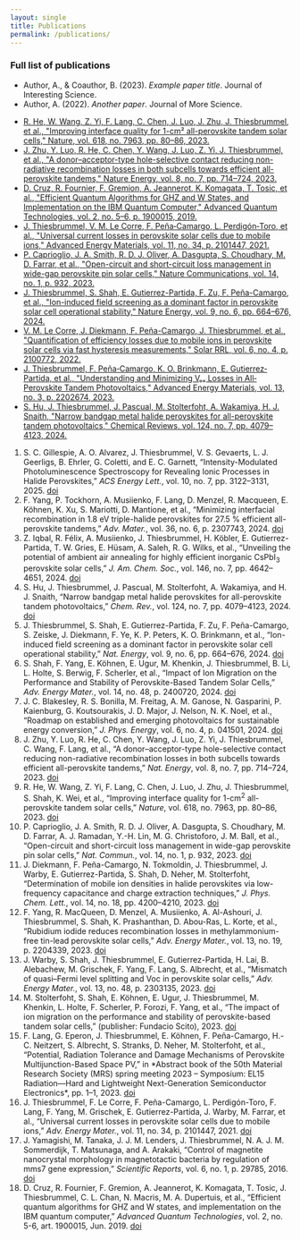 ```yaml
---
layout: single
title: Publications
permalink: /publications/
---
```


### Full list of publications

- Author, A., & Coauthor, B. (2023). *Example paper title*. Journal of Interesting Science.
- Author, A. (2022). *Another paper*. Journal of More Science.


<ul>
  <li><a href="https://doi.org/10.1038/s41586-023-05823-4">R. He, W. Wang, Z. Yi, F. Lang, C. Chen, J. Luo, J. Zhu, J. Thiesbrummel, et al., "Improving interface quality for 1-cm² all-perovskite tandem solar cells," Nature, vol. 618, no. 7963, pp. 80–86, 2023.</a></li>
  <li><a href="https://doi.org/10.1038/s41560-023-01175-7">J. Zhu, Y. Luo, R. He, C. Chen, Y. Wang, J. Luo, Z. Yi, J. Thiesbrummel, et al., "A donor–acceptor-type hole-selective contact reducing non-radiative recombination losses in both subcells towards efficient all-perovskite tandems," Nature Energy, vol. 8, no. 7, pp. 714–724, 2023.</a></li>
  <li><a href="https://doi.org/10.1002/qute.201900015">D. Cruz, R. Fournier, F. Gremion, A. Jeannerot, K. Komagata, T. Tosic, et al., "Efficient Quantum Algorithms for GHZ and W States, and Implementation on the IBM Quantum Computer," Advanced Quantum Technologies, vol. 2, no. 5–6, p. 1900015, 2019.</a></li>
  <li><a href="https://doi.org/10.1002/aenm.202101447">J. Thiesbrummel, V. M. Le Corre, F. Peña‐Camargo, L. Perdigón‐Toro, et al., "Universal current losses in perovskite solar cells due to mobile ions," Advanced Energy Materials, vol. 11, no. 34, p. 2101447, 2021.</a></li>
  <li><a href="https://doi.org/10.1038/s41467-023-36366-4">P. Caprioglio, J. A. Smith, R. D. J. Oliver, A. Dasgupta, S. Choudhary, M. D. Farrar, et al., "Open-circuit and short-circuit loss management in wide-gap perovskite pin solar cells," Nature Communications, vol. 14, no. 1, p. 932, 2023.</a></li>
  <li><a href="https://doi.org/10.1038/s41560-024-01111-2">J. Thiesbrummel, S. Shah, E. Gutierrez-Partida, F. Zu, F. Peña-Camargo, et al., "Ion-induced field screening as a dominant factor in perovskite solar cell operational stability," Nature Energy, vol. 9, no. 6, pp. 664–676, 2024.</a></li>
  <li><a href="https://doi.org/10.1002/solr.202100772">V. M. Le Corre, J. Diekmann, F. Peña-Camargo, J. Thiesbrummel, et al., "Quantification of efficiency losses due to mobile ions in perovskite solar cells via fast hysteresis measurements," Solar RRL, vol. 6, no. 4, p. 2100772, 2022.</a></li>
  <li><a href="https://doi.org/10.1002/aenm.202202674">J. Thiesbrummel, F. Peña‐Camargo, K. O. Brinkmann, E. Gutierrez‐Partida, et al., "Understanding and Minimizing Vₒₓ Losses in All‐Perovskite Tandem Photovoltaics," Advanced Energy Materials, vol. 13, no. 3, p. 2202674, 2023.</a></li>
  <li><a href="https://doi.org/10.1021/acs.chemrev.3c00796">S. Hu, J. Thiesbrummel, J. Pascual, M. Stolterfoht, A. Wakamiya, H. J. Snaith, "Narrow bandgap metal halide perovskites for all-perovskite tandem photovoltaics," Chemical Reviews, vol. 124, no. 7, pp. 4079–4123, 2024.</a></li>
</ul>

<ol>
  <li>S. C. Gillespie, A. O. Alvarez, J. Thiesbrummel, V. S. Gevaerts, L. J. Geerligs, B. Ehrler, G. Coletti, and E. C. Garnett, “Intensity-Modulated Photoluminescence Spectroscopy for Revealing Ionic Processes in Halide Perovskites,” <i>ACS Energy Lett.</i>, vol. 10, no. 7, pp. 3122–3131, 2025. <a href="https://doi.org/10.1021/acsenergylett.5c01102">doi</a></li>
  <li>F. Yang, P. Tockhorn, A. Musiienko, F. Lang, D. Menzel, R. Macqueen, E. Köhnen, K. Xu, S. Mariotti, D. Mantione, et al., “Minimizing interfacial recombination in 1.8 eV triple-halide perovskites for 27.5 % efficient all-perovskite tandems,” <i>Adv. Mater.</i>, vol. 36, no. 6, p. 2307743, 2024. <a href="https://doi.org/DOI_HERE">doi</a></li>
  <li>Z. Iqbal, R. Félix, A. Musiienko, J. Thiesbrummel, H. Köbler, E. Gutierrez-Partida, T. W. Gries, E. Hüsam, A. Saleh, R. G. Wilks, et al., “Unveiling the potential of ambient air annealing for highly efficient inorganic CsPbI<sub>3</sub> perovskite solar cells,” <i>J. Am. Chem. Soc.</i>, vol. 146, no. 7, pp. 4642–4651, 2024. <a href="https://doi.org/DOI_HERE">doi</a></li>
  <li>S. Hu, J. Thiesbrummel, J. Pascual, M. Stolterfoht, A. Wakamiya, and H. J. Snaith, “Narrow bandgap metal halide perovskites for all-perovskite tandem photovoltaics,” <i>Chem. Rev.</i>, vol. 124, no. 7, pp. 4079–4123, 2024. <a href="https://doi.org/DOI_HERE">doi</a></li>
  <li>J. Thiesbrummel, S. Shah, E. Gutierrez-Partida, F. Zu, F. Peña-Camargo, S. Zeiske, J. Diekmann, F. Ye, K. P. Peters, K. O. Brinkmann, et al., “Ion-induced field screening as a dominant factor in perovskite solar cell operational stability,” <i>Nat. Energy</i>, vol. 9, no. 6, pp. 664–676, 2024. <a href="https://doi.org/DOI_HERE">doi</a></li>
  <li>S. Shah, F. Yang, E. Köhnen, E. Ugur, M. Khenkin, J. Thiesbrummel, B. Li, L. Holte, S. Berwig, F. Scherler, et al., “Impact of Ion Migration on the Performance and Stability of Perovskite-Based Tandem Solar Cells,” <i>Adv. Energy Mater.</i>, vol. 14, no. 48, p. 2400720, 2024. <a href="https://doi.org/DOI_HERE">doi</a></li>
  <li>J. C. Blakesley, R. S. Bonilla, M. Freitag, A. M. Ganose, N. Gasparini, P. Kaienburg, G. Koutsourakis, J. D. Major, J. Nelson, N. K. Noel, et al., “Roadmap on established and emerging photovoltaics for sustainable energy conversion,” <i>J. Phys. Energy</i>, vol. 6, no. 4, p. 041501, 2024. <a href="https://doi.org/DOI_HERE">doi</a></li>
  <li>J. Zhu, Y. Luo, R. He, C. Chen, Y. Wang, J. Luo, Z. Yi, J. Thiesbrummel, C. Wang, F. Lang, et al., “A donor–acceptor-type hole-selective contact reducing non-radiative recombination losses in both subcells towards efficient all-perovskite tandems,” <i>Nat. Energy</i>, vol. 8, no. 7, pp. 714–724, 2023. <a href="https://doi.org/DOI_HERE">doi</a></li>
  <li>R. He, W. Wang, Z. Yi, F. Lang, C. Chen, J. Luo, J. Zhu, J. Thiesbrummel, S. Shah, K. Wei, et al., “Improving interface quality for 1-cm<sup>2</sup> all-perovskite tandem solar cells,” <i>Nature</i>, vol. 618, no. 7963, pp. 80–86, 2023. <a href="https://doi.org/DOI_HERE">doi</a></li>
  <li>P. Caprioglio, J. A. Smith, R. D. J. Oliver, A. Dasgupta, S. Choudhary, M. D. Farrar, A. J. Ramadan, Y.-H. Lin, M. G. Christoforo, J. M. Ball, et al., “Open-circuit and short-circuit loss management in wide-gap perovskite pin solar cells,” <i>Nat. Commun.</i>, vol. 14, no. 1, p. 932, 2023. <a href="https://doi.org/DOI_HERE">doi</a></li>
  <li>J. Diekmann, F. Peña-Camargo, N. Tokmoldin, J. Thiesbrummel, J. Warby, E. Gutierrez-Partida, S. Shah, D. Neher, M. Stolterfoht, “Determination of mobile ion densities in halide perovskites via low-frequency capacitance and charge extraction techniques,” <i>J. Phys. Chem. Lett.</i>, vol. 14, no. 18, pp. 4200–4210, 2023. <a href="https://doi.org/DOI_HERE">doi</a></li>
  <li>F. Yang, R. MacQueen, D. Menzel, A. Musiienko, A. Al-Ashouri, J. Thiesbrummel, S. Shah, K. Prashanthan, D. Abou-Ras, L. Korte, et al., “Rubidium iodide reduces recombination losses in methylammonium-free tin-lead perovskite solar cells,” <i>Adv. Energy Mater.</i>, vol. 13, no. 19, p. 2204339, 2023. <a href="https://doi.org/DOI_HERE">doi</a></li>
  <li>J. Warby, S. Shah, J. Thiesbrummel, E. Gutierrez-Partida, H. Lai, B. Alebachew, M. Grischek, F. Yang, F. Lang, S. Albrecht, et al., “Mismatch of quasi–Fermi level splitting and Voc in perovskite solar cells,” <i>Adv. Energy Mater.</i>, vol. 13, no. 48, p. 2303135, 2023. <a href="https://doi.org/DOI_HERE">doi</a></li>
  <li>M. Stolterfoht, S. Shah, E. Köhnen, E. Ugur, J. Thiesbrummel, M. Khenkin, L. Holte, F. Scherler, P. Forozi, F. Yang, et al., “The impact of ion migration on the performance and stability of perovskite-based tandem solar cells,” (publisher: Fundacio Scito), 2023. <a href="https://doi.org/DOI_HERE">doi</a></li>
  <li>F. Lang, G. Eperon, J. Thiesbrummel, E. Köhnen, F. Peña-Camargo, H.-C. Neitzert, S. Albrecht, S. Stranks, D. Neher, M. Stolterfoht, et al., “Potential, Radiation Tolerance and Damage Mechanisms of Perovskite Multijunction-Based Space PV,” in *Abstract book of the 50th Material Research Society (MRS) spring meeting 2023 – Symposium: EL15 Radiation—Hard and Lightweight Next-Generation Semiconductor Electronics*, pp. 1–1, 2023. <a href="https://doi.org/DOI_HERE">doi</a></li>
  <li>J. Thiesbrummel, F. Le Corre, F. Peña-Camargo, L. Perdigón-Toro, F. Lang, F. Yang, M. Grischek, E. Gutierrez-Partida, J. Warby, M. Farrar, et al., “Universal current losses in perovskite solar cells due to mobile ions,” <i>Adv. Energy Mater.</i>, vol. 11, no. 34, p. 2101447, 2021. <a href="https://doi.org/DOI_HERE">doi</a></li>
  <li>J. Yamagishi, M. Tanaka, J. J. M. Lenders, J. Thiesbrummel, N. A. J. M. Sommerdijk, T. Matsunaga, and A. Arakaki, “Control of magnetite nanocrystal morphology in magnetotactic bacteria by regulation of mms7 gene expression,” <i>Scientific Reports</i>, vol. 6, no. 1, p. 29785, 2016. <a href="https://doi.org/DOI_HERE">doi</a></li>
  <li>D. Cruz, R. Fournier, F. Gremion, A. Jeannerot, K. Komagata, T. Tosic, J. Thiesbrummel, C. L. Chan, N. Macris, M. A. Dupertuis, et al., “Efficient quantum algorithms for GHZ and W states, and implementation on the IBM quantum computer,” <i>Advanced Quantum Technologies</i>, vol. 2, no. 5-6, art. 1900015, Jun. 2019. <a href="https://doi.org/10.1002/qute.201900015">doi</a></li>
</ol>


